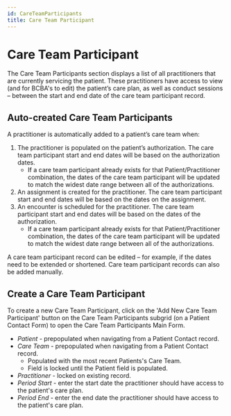```yaml
---
id: CareTeamParticipants
title: Care Team Participant
---
```


# Care Team Participant
The Care Team Participants section displays a list of all practitioners that are currently servicing the patient. These practitioners have access to view (and for BCBA's to edit) the patient’s care plan, as well as conduct sessions – between the start and end date of the care team participant record. 

##  Auto-created Care Team Participants 
A practitioner is automatically added to a patient’s care team when:
1.	The practitioner is populated on the patient’s authorization. The care team participant start and end dates will be based on the authorization dates.
    - If a care team participant already exists for that Patient/Practitioner combination, the dates of the care team participant will be updated to match the widest date range between all of the authorizations.
2.	An assignment is created for the practitioner. The care team participant start and end dates will be based on the dates on the assignment.
3.	An encounter is scheduled for the practitioner. The care team participant start and end dates will be based on the dates of the authorization.
    - If a care team participant already exists for that Patient/Practitioner combination, the dates of the care team participant will be updated to match the widest date range between all of the authorizations.

A care team participant record can be edited – for example, if the dates need to be extended or shortened. Care team participant records can also be added manually. 

## Create a Care Team Participant  

To create a new Care Team Participant, click on the 'Add New Care Team Participant' button on the Care Team Participants subgrid (on a Patient Contact Form) to open the Care Team Participants Main Form.

- *Patient* - prepopulated when navigating from a Patient Contact record.
- *Care Team* - prepopulated when navigating from a Patient Contact record.
    - Populated with the most recent Patients's Care Team. 
    - Field is locked until the Patient field is populated.  
- *Practitioner* - locked on existing record. 
- *Period Start* - enter the start date the practitioner should have access to the patient's care plan.
- *Period End* - enter the end date the practitioner should have access to the patient's care plan.

